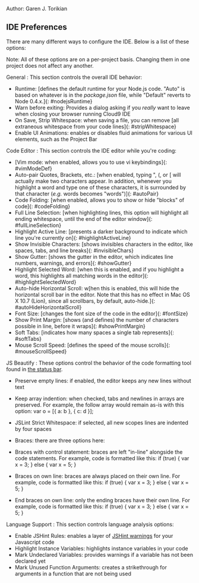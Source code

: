 Author: Garen J. Torikian

## IDE Preferences

There are many different ways to configure the IDE. Below is a list of these options:

Note: All of these options are on a per-project basis. Changing them in one project does not affect any another.

General
: This section controls the overall IDE behavior:

* Runtime: [defines the default runtime for your Node.js code. "Auto" is based on whatever is in the _package.json_ file, while "Default" reverts to Node 0.4.x.]{: #nodejsRuntime}
* Warn before exiting: Provides a dialog asking if you _really_ want to leave when closing your browser running Cloud9 IDE 
* On Save, Strip Whitespace: when saving a file, you can remove [all extraneous whitespace from your code lines]{: #stripWhitespace}
* Enable UI Animations: enables or disables fluid animations for various UI elements, such as the Project Bar

Code Editor
: This section controls the IDE editor while you're coding:

* [Vim mode: when enabled, allows you to use vi keybindings]{: #vimModeDef}
* Auto-pair Quotes, Brackets, etc.: [when enabled, typing ", (,  or [ will actually make two characters appear. In addition, whenever you highlight a word and type one of these characters, it is surrounded by that character (_e.g._ words becomes "words")]{: #autoPair}
* Code Folding: [when enabled, allows you to show or hide "blocks" of code]{: #codeFolding}
* Full Line Selection: [when highlighting lines, this option will highlight all ending whitespace, until the end of the editor window]{: #fullLineSelection}
* Highlight Active Line: [presents a darker background to indicate which line you're currently on]{: #highlightActiveLine}
* Show Invisible Characters: [shows invisibles characters in the editor, like spaces, tabs, and line breaks]{: #invisibleChars}
* Show Gutter: [shows the gutter in the editor, which indicates line numbers, warnings, and errors]{: #showGutter}
* Highlight Selected Word: [when this is enabled, and if you highlight a word, this highlights all matching words in the editor]{: #highlightSelectedWord}
* Auto-hide Horizontal Scroll: w[hen this is enabled, this will hide the horizontal scroll bar in the editor. Note that this has no effect in Mac OS X 10.7 (Lion), since all scrollbars, by default, auto-hide.]{: #autoHideHorizontalScroll}
* Font Size: [changes the font size of the code in the editor]{: #fontSize}
* Show Print Margin: [shows (and defines) the number of characters possible in line, before it wraps]{: #showPrintMargin}
* Soft Tabs: [indicates how many spaces a single tab represents]{: #softTabs}
* Mouse Scroll Speed: [defines the speed of the mouse scrolls]{: #mouseScrollSpeed}

<a id="JSBeautify"></a>

JS Beautify
: These options control the behavior of the code formatting tool found in [the status bar](./status_bar.html).  

* Preserve empty lines: if enabled, the editor keeps any new lines without text
* Keep array indention: when checked, tabs and newlines in arrays are preserved. For example, the follow array would remain as-is with this option:
    var o = [{
        a: b
    }, {
        c: d
    }];

* JSLint Strict Whitespace: if selected, all new scopes lines are indented by four spaces
* Braces: there are three options here:  
 * Braces with control statement: braces are left "in-line" alongside the code statements. For example, code is formatted like this:
    if (true) {
        var x = 3;
    } else {
        var x = 5;
    }

 * Braces on own line: braces are always placed on their own line. For example, code is formatted like this:
    if (true)
    {
        var x = 3;
    } else
    {
        var x = 5;
    }

 * End braces on own line: only the ending braces have their own line. For example, code is formatted like this:
    if (true) {
        var x = 3;
    }
    else {
        var x = 5;
    }

Language Support
: This section controls language analysis options:

 * Enable JSHint Rules: enables a layer of [JSHint warnings](http://www.jshint.com/) for your Javascript code
 * Highlight Instance Variables: highlights instance variables in your code
 * Mark Undeclared Variables: provides warnings if a variable has not been declared yet
 * Mark Unused Function Arguments: creates a strikethrough for arguments in a function that are not being used
